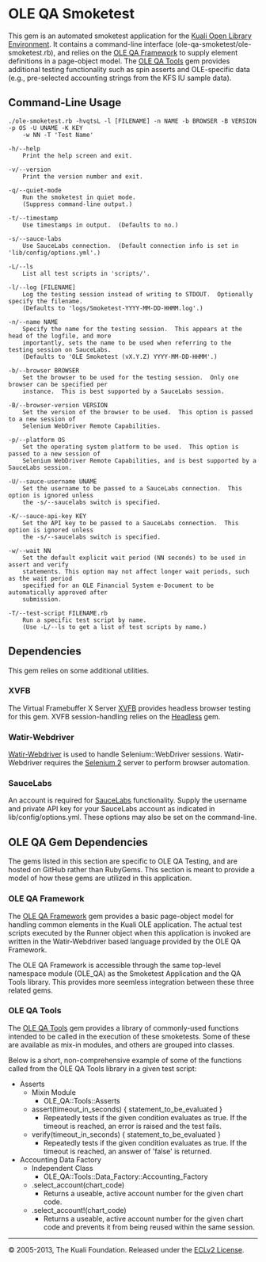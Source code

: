 # OLE QA Smoketest

This gem is an automated smoketest application for the [Kuali Open Library Environment](http://www.kuali.org/ole).
It contains a command-line interface (ole-qa-smoketest/ole-smoketest.rb), and relies on the
[OLE QA Framework](http://www.github.com/jkwaldrip/ole-qa-framework) to supply element definitions in a page-object
model.  The [OLE QA Tools](http://www.github.com/jkwaldrip/ole-qa-tools) gem provides additional testing functionality
such as spin asserts and OLE-specific data (e.g., pre-selected accounting strings from the KFS IU sample data).

## Command-Line Usage

    ./ole-smoketest.rb -hvqtsL -l [FILENAME] -n NAME -b BROWSER -B VERSION -p OS -U UNAME -K KEY
        -w NN -T 'Test Name'

    -h/--help
        Print the help screen and exit.

    -v/--version
        Print the version number and exit.

    -q/--quiet-mode
        Run the smoketest in quiet mode.
        (Suppress command-line output.)

    -t/--timestamp
        Use timestamps in output.  (Defaults to no.)

    -s/--sauce-labs
        Use SauceLabs connection.  (Default connection info is set in 'lib/config/options.yml'.)

    -L/--ls
        List all test scripts in 'scripts/'.

    -l/--log [FILENAME]
        Log the testing session instead of writing to STDOUT.  Optionally specify the filename.
        (Defaults to 'logs/Smoketest-YYYY-MM-DD-HHMM.log'.)

    -n/--name NAME
        Specify the name for the testing session.  This appears at the head of the logfile, and more
        importantly, sets the name to be used when referring to the testing session on SauceLabs.
        (Defaults to 'OLE Smoketest (vX.Y.Z) YYYY-MM-DD-HHMM'.)

    -b/--browser BROWSER
        Set the browser to be used for the testing session.  Only one browser can be specified per
        instance.  This is best supported by a SauceLabs session.

    -B/--browser-version VERSION
        Set the version of the browser to be used.  This option is passed to a new session of
        Selenium WebDriver Remote Capabilities.

    -p/--platform OS
        Set the operating system platform to be used.  This option is passed to a new session of
        Selenium WebDriver Remote Capabilities, and is best supported by a SauceLabs session.

    -U/--sauce-username UNAME
        Set the username to be passed to a SauceLabs connection.  This option is ignored unless
        the -s/--saucelabs switch is specified.

    -K/--sauce-api-key KEY
        Set the API key to be passed to a SauceLabs connection.  This option is ignored unless
        the -s/--saucelabs switch is specified.

    -w/--wait NN
        Set the default explicit wait period (NN seconds) to be used in assert and verify
        statements. This option may not affect longer wait periods, such as the wait period
        specified for an OLE Financial System e-Document to be automatically approved after
        submission.

    -T/--test-script FILENAME.rb
        Run a specific test script by name.
        (Use -L/--ls to get a list of test scripts by name.)


## Dependencies

This gem relies on some additional utilities.

### XVFB

The Virtual Framebuffer X Server [XVFB](http://www.x.org/releases/X11R7.6/doc/man/man1/Xvfb.1.xhtml) provides
headless browser testing for this gem.  XVFB session-handling relies on the [Headless](https://github.com/leonid-shevtsov/headless) gem.

### Watir-Webdriver

[Watir-Webdriver](http://www.watirwebdriver.com) is used to handle Selenium::WebDriver sessions.  Watir-Webdriver requires
the [Selenium 2](http://docs.seleniumhq.org/docs/03\_webdriver.jsp) server to perform browser automation.

### SauceLabs

An account is required for [SauceLabs](http://saucelabs.com) functionality.  Supply the username and private API key for your
SauceLabs account as indicated in lib/config/options.yml.  These options may also be set on the command-line.

## OLE QA Gem Dependencies

The gems listed in this section are specific to OLE QA Testing, and are hosted on GitHub rather than RubyGems.  This section
is meant to provide a model of how these gems are utilized in this application.

### OLE QA Framework

The [OLE QA Framework](http://www.github.com/jkwaldrip/ole-qa-framework) gem provides a basic page-object model for handling
common elements in the Kuali OLE application.  The actual test scripts executed by the Runner object when this application is
invoked are written in the Watir-Webdriver based language provided by the OLE QA Framework.

The OLE QA Framework is accessible through the same top-level namespace module (OLE\_QA) as the Smoketest Application and the
QA Tools library.  This provides more seemless integration between these three related gems.

### OLE QA Tools

The [OLE QA Tools](http://www.github.com/jkwaldrip/ole-qa-tools) gem provides a library of commonly-used functions intended to
be called in the execution of these smoketests.  Some of these are available as mix-in modules, and others are grouped into
classes.

Below is a short, non-comprehensive example of some of the functions called from the OLE QA Tools library in a given test script:

- Asserts
    - Mixin Module
        - OLE\_QA::Tools::Asserts
    - assert(timeout\_in\_seconds) { statement\_to\_be\_evaluated }
        - Repeatedly tests if the given condition evaluates as true.  If the timeout is reached, an error is raised and the test fails.
    - verify(timeout\_in\_seconds) { statement\_to\_be\_evaluated }
        - Repeatedly tests if the given condition evaluates as true.  If the timeout is reached, an answer of 'false' is returned.
- Accounting Data Factory
    - Independent Class
        - OLE\_QA::Tools::Data\_Factory::Accounting\_Factory
    - .select\_account(chart\_code)
        - Returns a useable, active account number for the given chart code.
    - .select\_account!(chart\_code)
        - Returns a useable, active account number for the given chart code and prevents it from being reused within the same session.

----
&copy; 2005-2013, The Kuali Foundation.
Released under the [ECLv2 License](http://opensource.org/licenses/ecl2.php).
